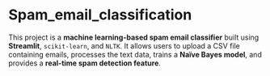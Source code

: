 # Spam_email_classification
This project is a **machine learning-based spam email classifier** built using **Streamlit**, `scikit-learn`, and `NLTK`. It allows users to upload a CSV file containing emails, processes the text data, trains a **Naïve Bayes model**, and provides a **real-time spam detection feature**.
